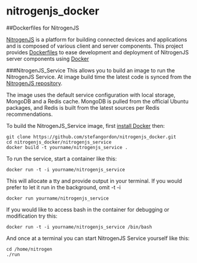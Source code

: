nitrogenjs_docker
=================

##Dockerfiles for NitrogenJS

[NitrogenJS](https://github.com/nitrogenjs) is a platform for building connected devices and applications and is composed of various client and server components.  This project provides [Dockerfiles](https://docs.docker.com/reference/builder) to ease development and deployment of NitrogenJS server components using [Docker](http://www.docker.com)

###NitrogenJS_Service
This allows you to build an image to run the NitrogenJS Service.  At image build time the latest code is synced from the [NitrogenJS repository](https://github.com/nitrogenjs/service).  

The image uses the default service configuration with local storage, MongoDB and a Redis cache.  MongoDB is pulled from the official Ubuntu packages, and Redis is built from the latest sources per Redis recommendations.

To build the NitrogenJS_Service image, first [install Docker](https://docs.docker.com/) then:

    git clone https://github.com/stefangordon/nitrogenjs_docker.git
    cd nitrogenjs_docker/nitrogenjs_service
    docker build -t yourname/nitrogenjs_service .

To run the service, start a container like this:

    docker run -t -i yourname/nitrogenjs_service

This will allocate a tty and provide output in your terminal.  If you would prefer to let it run in the background, omit -t -i

    docker run yourname/nitrogenjs_service

If you would like to access bash in the container for debugging or modification try this:

    docker run -t -i yourname/nitrogenjs_service /bin/bash

And once at a terminal you can start NitrogenJS Service yourself like this:

    cd /home/nitrogen
    ./run
